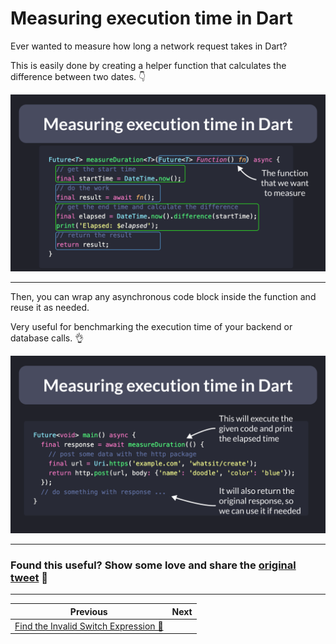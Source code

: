 # Measuring execution time in Dart

Ever wanted to measure how long a network request takes in Dart?

This is easily done by creating a helper function that calculates the difference between two dates. 👇

![](116.1.png)

---

Then, you can wrap any asynchronous code block inside the function and reuse it as needed.

Very useful for benchmarking the execution time of your backend or database calls. 👌

![](116.2.png)

---

### Found this useful? Show some love and share the [original tweet](https://twitter.com/biz84/status/1696517265985093781) 🙏

---

| Previous | Next |
| -------- | ---- |
| [Find the Invalid Switch Expression 🧐](../0115-switch-newline/index.md) | |
